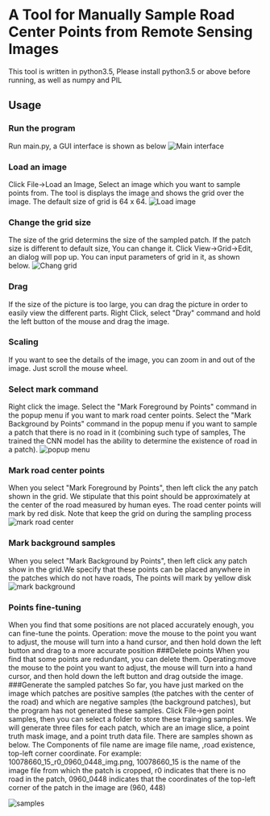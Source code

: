 # A Tool for Manually Sample Road Center Points from Remote Sensing Images
This tool is written in python3.5, Please install python3.5 or above before running, as well as numpy and PIL
## Usage
### Run the program
Run main.py, a GUI interface is shown as below
<img alt='Main interface' src='images/main.jpg?raw=true' />
### Load an image
Click File->Load an Image, Select an image which you want to sample points from. The tool is displays the image and shows the grid over the image. The default size of grid is 64 x 64. 
<img alt='Load image' src='images/load.jpg?raw=true' />
### Change the grid size
The size of the grid determins the size of the sampled patch. If the patch size is different to default size, You can change it. Click View->Grid->Edit, an dialog will pop up. You can input parameters of grid in it, as shown below. 
<img alt='Chang grid' src='images/gridsetting.jpg?raw=true' />
### Drag
If the size of the picture is too large, you can drag the picture in order to easily view the different parts. Right Click, select "Dray" command and hold the left button of the mouse and drag the image.
### Scaling
If you want to see the details of the image, you can zoom in and out of the image. Just scroll the mouse wheel.
### Select mark command
Right click the image. Select the "Mark Foreground by Points" command in the popup menu if you want to mark road center points. Select the "Mark Background by Points" command in the popup menu if you want to sample a patch that there is no road in it (combining such type of samples, The trained the CNN model has the ability to determine the existence of road in a patch).
<img alt='popup menu' src='images/popmenu.jpg?raw=true' />
### Mark road center points
When you select "Mark Foreground by Points", then left click the any patch shown in the grid. We stipulate that this point should be approximately at the center of the road measured by human eyes. The road center points will mark by red disk. Note that keep the grid on during the sampling process
<img alt='mark road center' src='images/roadcenter.jpg?raw=true' />
### Mark background samples
When you select "Mark Background by Points", then left click any patch show in the grid.We specify that these points can be placed anywhere in the patches which do not have roads, The points will mark by yellow disk
<img alt='mark background' src='images/background.jpg?raw=true' />
### Points fine-tuning
When you find that some positions are not placed accurately enough, you can fine-tune the points. Operation: move the mouse to the point you want to adjust, the mouse will turn into a hand cursor, and then hold down the left button and drag to a more accurate position
###Delete points
When you find that some points are redundant, you can delete them. Operating:move the mouse to the point you want to adjust, the mouse will turn into a hand cursor, and then hold down the left button and drag outside the image.
###Generate the sampled patches
So far, you have just marked on the image which patches are positive samples (the patches with the center of the road) and which are negative samples (the background patches), but the program has not generated these samples. Click File->gen point samples, then you can select a folder to store these trainging samples. We will generate three files for each patch, which are an image slice, a point truth mask image, and a point truth data file. There are samples shown as below. The Components of file name are image file name, ,road existence, top-left corner coordinate. For example: 10078660_15_r0_0960_0448_img.png, 10078660_15 is the name of the image file from which the patch is cropped, r0 indicates that there is no road in the patch, 0960_0448 indicates that the coordinates of the top-left corner of the patch in the image are (960, 448)

<img alt='samples' src='images/samples.jpg?raw=true' />

